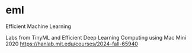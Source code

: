 # eml
Efficient Machine Learning

Labs from TinyML and Efficient Deep Learning Computing using Mac Mini 2020
https://hanlab.mit.edu/courses/2024-fall-65940
